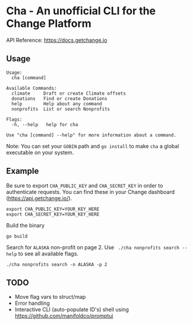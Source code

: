 # Cha - An unofficial CLI for the Change Platform

API Reference: https://docs.getchange.io

## Usage
```
Usage:
  cha [command]

Available Commands:
  climate     Draft or create Climate offsets
  donations   Find or create Donations
  help        Help about any command
  nonprofits  List or search Nonprofits

Flags:
  -h, --help   help for cha

Use "cha [command] --help" for more information about a command.
```

Note: You can set your `GOBIN` path and `go install` to make `cha` a global executable on your system.

## Example
Be sure to export `CHA_PUBLIC_KEY` and `CHA_SECRET_KEY` in order to authenticate requests. You can find these in your Change dashboard (https://api.getchange.io/).
```
export CHA_PUBLIC_KEY=YOUR_KEY_HERE
export CHA_SECRET_KEY=YOUR_KEY_HERE
```

Build the binary
```
go build
```

Search for `ALASKA` non-profit on page 2. Use ` ./cha nonprofits search --help` to see all available flags.
```
./cha nonprofits search -n ALASKA -p 2
```

## TODO
- Move flag vars to struct/map
- Error handling
- Interactive CLI (auto-populate ID's) shell using https://github.com/manifoldco/promptui
